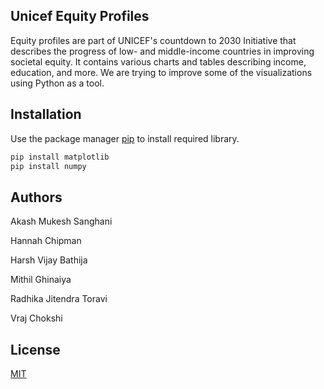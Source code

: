 ## Unicef Equity Profiles

Equity profiles are part of UNICEF's countdown to 2030 Initiative that describes the progress of low- and middle-income countries in improving societal equity. 
It contains various charts and tables describing income, education, and more. We are trying to improve some of the visualizations using Python as a tool.
## Installation

Use the package manager [pip](https://pip.pypa.io/en/stable/) to install required library.

```bash
pip install matplotlib
pip install numpy
```

## Authors
Akash Mukesh Sanghani


Hannah Chipman


Harsh Vijay Bathija

Mithil Ghinaiya


Radhika Jitendra Toravi

Vraj Chokshi




## License
[MIT](https://choosealicense.com/licenses/mit/)
